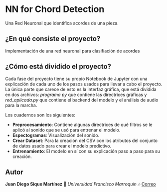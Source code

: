# NN for Chord Detection
 Una Red Neuronal que identifica acordes de una pieza.

## ¿En qué consiste el proyecto?
Implementación de una red neuronal para clasifiación de acordes

## ¿Cómo está dividido el proyecto?
Cada fase del proyecto tiene su propio Notebook de Jupyter con una explicación de cada uno de los pasos usados para llevar a cabo el proyecto. La única parte que carece de esto es la interfaz gráfica, que está dividida en dos archivos: _programa.py_ que contiene las directrices gráficas y _red_aplicada.py_ que contiene el backend del modelo y el análisis de audio para la marcha.

Los cuadernos son los siguientes:
* **Preprocesamiento**: Contiene algunas directrices de qué filtros se le aplicó al sonido que se usó para entrenar el modelo. 
* **Espectogramas**: Visualización del sonido.
* **Crear Dataset**: Para la creación del CSV con los atributos del conjunto de datos usado para crear el modelo predictivo.
* **Entrenamiento**: El modelo en sí con su explicación paso a paso para su creación.


## Autor

**Juan Diego Sique Martínez** :musical_keyboard: *Universidad Francisco Marroquín* :notes: [Correo](juandiegosique@ufm.edu)

